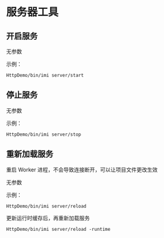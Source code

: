 # 服务器工具

## 开启服务

无参数

示例：

```
HttpDemo/bin/imi server/start
```

## 停止服务

无参数

示例：

```
HttpDemo/bin/imi server/stop
```

## 重新加载服务

重启 Worker 进程，不会导致连接断开，可以让项目文件更改生效

无参数

示例：

```
HttpDemo/bin/imi server/reload
```

更新运行时缓存后，再重新加载服务

```
HttpDemo/bin/imi server/reload -runtime
```